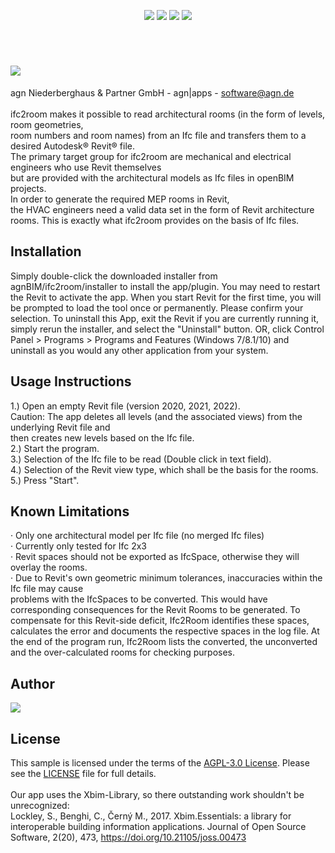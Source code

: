 <p align="center">
  <img src="https://img.shields.io/badge/REVIT%20API-2020--22-blue?style=for-the-badge">
  <img src="https://img.shields.io/badge/PLATFORM-WINDOWS-blue?style=for-the-badge">
  <img src="https://img.shields.io/badge/.NET-4.8-blue?style=for-the-badge">
  <img src="https://img.shields.io/badge/LICENSE-AGPL%20v3-blue?style=for-the-badge">
</p>

<p> <br> </p>

# <img src="https://files.agn-group.com/index.php/s/rz2ffk9k9PzpNNN/preview"> 
agn Niederberghaus &amp; Partner GmbH - agn|apps - software@agn.de <br> 
<br>
ifc2room makes it possible to read architectural rooms (in the form of levels, room geometries, <br>
room numbers and room names) from an Ifc file and transfers them to a desired Autodesk® Revit® file. <br>
The primary target group for ifc2room are mechanical and electrical engineers who use Revit themselves <br>
but are provided with the architectural models as Ifc files in openBIM projects. <br>
In order to generate the required MEP rooms in Revit, <br>
the HVAC engineers need a valid data set in the form of Revit architecture rooms.
This is exactly what ifc2room provides on the basis of Ifc files.


## Installation
Simply double-click the downloaded installer from agnBIM/ifc2room/installer to install the app/plugin.
You may need to restart the Revit to activate the app.
When you start Revit for the first time, you will be prompted to load the tool once or permanently.
Please confirm your selection.
To uninstall this App, exit the Revit if you are currently running it, simply rerun the installer, and select
the "Uninstall" button. OR, click Control Panel > Programs > Programs and Features (Windows
7/8.1/10) and uninstall as you would any other application from your system.

## Usage Instructions
1.) Open an empty Revit file (version 2020, 2021, 2022). <br>
Caution: The app deletes all levels (and the associated views) from the underlying Revit file and <br>
then creates new levels based on the Ifc file. <br>
2.) Start the program. <br>
3.) Selection of the Ifc file to be read (Double click in text field). <br>
4.) Selection of the Revit view type, which shall be the basis for the rooms. <br>
5.) Press "Start".

## Known Limitations
· Only one architectural model per Ifc file (no merged Ifc files) <br>
· Currently only tested for Ifc 2x3 <br>
· Revit spaces should not be exported as IfcSpace, otherwise they will overlay the rooms. <br>
· Due to Revit's own geometric minimum tolerances, inaccuracies within the Ifc file may cause <br>
problems with the IfcSpaces to be converted. This would have corresponding consequences for
the Revit Rooms to be generated. To compensate for this Revit-side deficit, Ifc2Room identifies
these spaces, calculates the error and documents the respective spaces in the log file. At the end
of the program run, Ifc2Room lists the converted, the unconverted and the over-calculated rooms
for checking purposes.

## Author
<img src="https://files.agn-group.com/index.php/s/miRjWfATRN9KD8r/preview">

## License
This sample is licensed under the terms of the [AGPL-3.0 License](https://opensource.org/licenses/GPL-3.0). Please see the [LICENSE](https://github.com/agnBIM/ifc2room/blob/main/LICENSE) file for full details. <br>
<br>
Our app uses the Xbim-Library, so there outstanding work shouldn't be unrecognized:<br>
Lockley, S., Benghi, C., Černý M., 2017. Xbim.Essentials: a library for interoperable building information applications. Journal of Open Source Software, 2(20), 473, https://doi.org/10.21105/joss.00473
